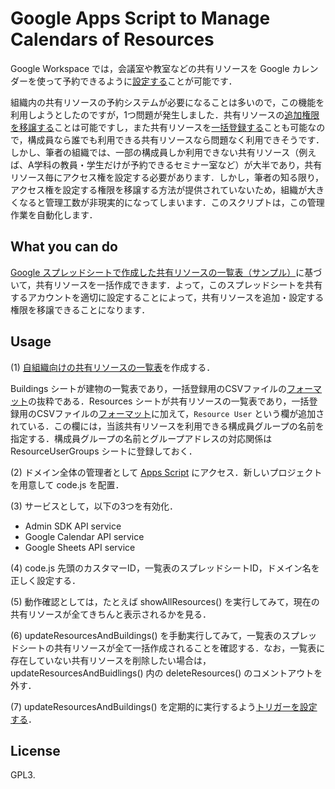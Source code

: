 # Google Apps Script to Manage Calendars of Resources

Google Workspace では，会議室や教室などの共有リソースを Google カレンダーを使って予約できるように[設定する](https://support.google.com/a/answer/1686462)ことが可能です．

組織内の共有リソースの予約システムが必要になることは多いので，この機能を利用しようとしたのですが，1つ問題が発生しました．共有リソースの[追加権限を移譲する](https://workspaceupdates.googleblog.com/2021/02/new-calendar-admin-privilege-hierarchy.html)ことは可能ですし，また共有リソースを[一括登録する](https://support.google.com/a/answer/1033925)ことも可能なので，構成員なら誰でも利用できる共有リソースなら問題なく利用できそうです．しかし、筆者の組織では、一部の構成員しか利用できない共有リソース（例えば、A学科の教員・学生だけが予約できるセミナー室など）が大半であり，共有リソース毎にアクセス権を設定する必要があります．しかし，筆者の知る限り，アクセス権を設定する権限を移譲する方法が提供されていないため，組織が大きくなると管理工数が非現実的になってしまいます．このスクリプトは，この管理作業を自動化します．

## What you can do

[Google スプレッドシートで作成した共有リソースの一覧表（サンプル）](https://docs.google.com/spreadsheets/d/17B878jFYrAdxMbcGf4YNSYkKGNZOeRGaXIUuZQRMuds/edit?usp=sharing)に基づいて，共有リソースを一括作成できます．よって，このスプレッドシートを共有するアカウントを適切に設定することによって，共有リソースを追加・設定する権限を移譲できることになります．

## Usage

(1) [自組織向けの共有リソースの一覧表](https://docs.google.com/spreadsheets/d/17B878jFYrAdxMbcGf4YNSYkKGNZOeRGaXIUuZQRMuds/edit?usp=sharing)を作成する．

Buildings シートが建物の一覧表であり，一括登録用のCSVファイルの[フォーマット](https://support.google.com/a/answer/1033925#calendar-format)の抜粋である．Resources シートが共有リソースの一覧表であり，一括登録用のCSVファイルの[フォーマット](https://support.google.com/a/answer/1033925#calendar-format)に加えて，`Resource User` という欄が追加されている．この欄には，当該共有リソースを利用できる構成員グループの名前を指定する．構成員グループの名前とグループアドレスの対応関係は ResourceUserGroups シートに登録しておく．

(2) ドメイン全体の管理者として [Apps Script](https://script.google.com) にアクセス．新しいプロジェクトを用意して code.js を配置．

(3) サービスとして，以下の3つを有効化．

 * Admin SDK API service
 * Google Calendar API service
 * Google Sheets API service

(4) code.js 先頭のカスタマーID，一覧表のスプレッドシートID，ドメイン名を正しく設定する．

(5) 動作確認としては，たとえば showAllResources() を実行してみて，現在の共有リソースが全てきちんと表示されるかを見る．

(6) updateResourcesAndBuildings() を手動実行してみて，一覧表のスプレッドシートの共有リソースが全て一括作成されることを確認する．なお，一覧表に存在していない共有リソースを削除したい場合は，updateResourcesAndBuidlings() 内の deleteResources() のコメントアウトを外す．

(7) updateResourcesAndBuildings() を定期的に実行するよう[トリガーを設定する](https://developers.google.com/apps-script/guides/triggers/installable)．

## License

GPL3.
